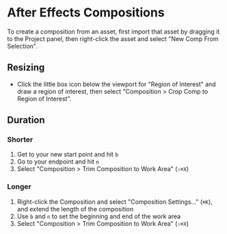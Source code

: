 # After Effects Compositions

To create a composition from an asset, first import that asset by dragging it to the Project panel, then right-click the asset and select "New Comp From Selection".

## Resizing

- Click the little box icon below the viewport for "Region of Interest" and draw a region of interest, then select "Composition > Crop Comp to Region of Interest".

## Duration

### Shorter

1. Get to your new start point and hit `b`
2. Go to your endpoint and hit `n`
3. Select "Composition > Trim Composition to Work Area" (`⇧⌘X`)

### Longer

1. Right-click the Composition and select "Composition Settings..." (`⌘K`), and extend the length of the composition
2. Use `b` and `n` to set the beginning and end of the work area
3. Select "Composition > Trim Composition to Work Area" (`⇧⌘X`)
